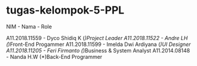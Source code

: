 # tugas-kelompok-5-PPL

 NIM         -     Nama               -     Role 


A11.2018.11559 - Dyco Shidiq K (*)Project Leader
A11.2018.11522 - Andre LH (*)Front-End Progammer
A11.2018.11599 - Imelda Dwi Ardiyana (*)UI Designer
A11.2018.11205 - Feri Firmanto (*)Business & System Analyst
A11.2014.08148 - Nanda H.W (*)Back-End Programmer
